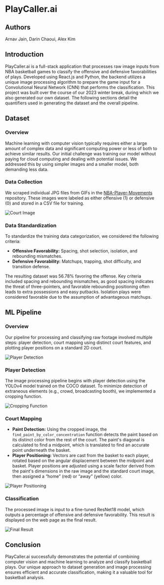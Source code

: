 # PlayCaller.ai

## Authors
Arnav Jain, Darin Chaoui, Alex Kim

## Introduction
PlayCaller.ai is a full-stack application that processes raw image inputs from NBA basketball games to classify the offensive and defensive favorabilities of plays. Developed using React.js and Python, the backend utilizes a unique image processing algorithm to prepare the game input for a Convolutional Neural Network (CNN) that performs the classification. This project was built over the course of our 2023 winter break, during which we also generated our own dataset. The following sections detail the quantifiers used in generating the dataset and the overall pipeline.

## Dataset
### Overview
Machine learning with computer vision typically requires either a large amount of complex data and significant computing power or less of both to achieve similar results. Our initial challenge was training our model without paying for cloud computing and dealing with potential issues. We addressed this by using simpler images and a smaller model, both demanding less data.

### Data Collection
We scraped individual JPG files from GIFs in the [NBA-Player-Movements](https://github.com/linouk23/NBA-Player-Movements) repository. These images were labeled as either offensive (1) or defensive (0) and stored in a CSV file for training.

![Court Image](file-1IJoH8g0S9F2zXkhcE6LsFYq)

### Data Standardization
To standardize the training data categorization, we considered the following criteria:
- **Offensive Favorability:** Spacing, shot selection, isolation, and rebounding mismatches.
- **Defensive Favorability:** Matchups, trapping, shot difficulty, and transition defense.

The resulting dataset was 56.78% favoring the offense. Key criteria included spacing and rebounding mismatches, as good spacing indicates the threat of three-pointers, and favorable rebounding positioning often leads to extra possessions and easy putbacks. Isolation plays were considered favorable due to the assumption of advantageous matchups.

## ML Pipeline
### Overview
Our pipeline for processing and classifying raw footage involved multiple steps: player detection, court mapping using distinct court features, and plotting player positions on a standard 2D court.

![Player Detection](file-L17q9S5obQheDX2od3SlVPqt)

### Player Detection
The image processing pipeline begins with player detection using the YOLOv4 model trained on the COCO dataset. To minimize detection of extraneous elements (e.g., crowd, broadcasting booth), we implemented a cropping function.

![Cropping Function](file-tWGXpNzA54fHs09Ara9dwhOu)

### Court Mapping
- **Paint Detection:** Using the cropped image, the `find_paint_by_color_concentration` function detects the paint based on its distinct color from the rest of the court. The paint's diagonal is calculated to find a midpoint, which is translated to find an accurate point underneath the basket.
- **Player Positioning:** Vectors are cast from the basket to each player, rotated based on the angular displacement between the midpoint and basket. Player positions are adjusted using a scale factor derived from the paint's dimensions in the raw image and the standard court image, then assigned a “home” (red) or “away” (yellow) color.

![Player Positioning](file-qFf0OHWbl5U1QZK4iXf9Z9nw)

### Classification
The processed image is input to a fine-tuned ResNet18 model, which outputs a percentage of offensive and defensive favorability. This result is displayed on the web page as the final result.

![Final Result](file-NfpJ6ByuJuu8Zb9qoDqVw4a5)

## Conclusion
PlayCaller.ai successfully demonstrates the potential of combining computer vision and machine learning to analyze and classify basketball plays. Our unique approach to dataset generation and image processing ensures efficient and accurate classification, making it a valuable tool for basketball analysis.
